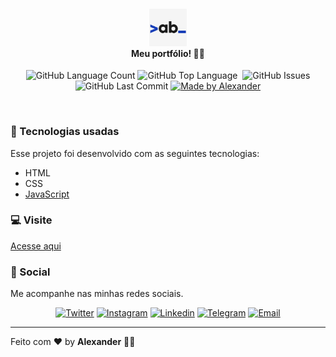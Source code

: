 <h4 align="center">
<img src="./images/ico/apple-touch-icon.png" width="60px" /><br>
 <b>Meu portfólio!</b> 🤙🏾
</h4>
<p align="center">
    <img alt="GitHub Language Count" src="https://img.shields.io/github/languages/count/ialexanderbrito/ialexanderbrito.github.io?style=flat-square" />
  <img alt="GitHub Top Language" src="https://img.shields.io/github/languages/top/ialexanderbrito/ialexanderbrito.github.io?style=flat-square" />
  <img alt="" src="https://img.shields.io/github/repo-size/ialexanderbrito/ialexanderbrito.github.io?style=flat-square" />
  <img alt="GitHub Issues" src="https://img.shields.io/github/issues/ialexanderbrito/ialexanderbrito.github.io?style=flat-square" />
  <img alt="GitHub Last Commit" src="https://img.shields.io/github/last-commit/ialexanderbrito/ialexanderbrito.github.io?style=flat-square" />
 
  <a href="https://ialexanderbrito.com.br">
    <img alt="Made by Alexander" src="https://img.shields.io/badge/made%20by-Alexander-black?style=flat-square"></a>
</p>

<br>

### :rocket: Tecnologias usadas
Esse projeto foi desenvolvido com as seguintes tecnologias:
- HTML
- CSS
- [JavaScript](https://www.javascript.com/)

  
### 💻 Visite

[Acesse aqui](https://ialexanderbrito.com.br/)


### 📱 Social

Me acompanhe nas minhas redes sociais.

<p align="center">
  
 <a href="https://twitter.com/ialexanderbrito" target="_blank" > 
     <img alt="Twitter" src="https://img.shields.io/badge/-Twitter-9cf?style=flat-square&logo=Twitter&logoColor=white"></a> 
  
  <a href="https://instagram.com/ialexanderbrito" target="_blank" >
    <img alt="Instagram" src="https://img.shields.io/badge/-Instagram-ff2b8e?style=flat-square&logo=Instagram&logoColor=white"></a> 

  <a href="https://www.linkedin.com/in/ialexanderbrito/" target="_blank" >
    <img alt="Linkedin" src="https://img.shields.io/badge/-Linkedin-blue?style=flat-square&logo=Linkedin&logoColor=white"></a>
    
  <a href="https://t.me/ialexanderbrito" target="_blank" >
    <img alt="Telegram" src="https://img.shields.io/badge/-Telegram-blue?style=flat-square&logo=Telegram&logoColor=white"></a>
  
  <a href="mailto:ialexanderbrito@gmail.com" target="_blank" >
    <img alt="Email" src="https://img.shields.io/badge/-Email-c14438?style=flat-square&logo=Gmail&logoColor=white"></a>
    
</p>

---

Feito com ❤️ by **Alexander** 🤙🏾
